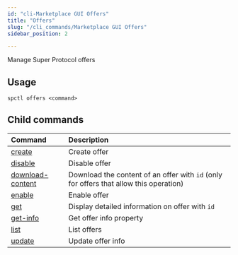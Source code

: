 ```yaml
---
id: "cli-Marketplace GUI Offers"
title: "Offers"
slug: "/cli_commands/Marketplace GUI Offers"
sidebar_position: 2

---
```


Manage Super Protocol offers

## Usage

```
spctl offers <command>
```

## Child commands

|**Command**|**Description**|
| :- | :- |
|[create](/developers/cli_commands/offers/create)|Create offer|
|[disable](/developers/cli_commands/offers/list)|Disable offer|
|[download-content](/developers/cli_commands/offers/download-content)|Download the content of an offer with `id` (only for offers that allow this operation)|
|[enable](/developers/cli_commands/offers/list)|Enable offer|
|[get](/developers/cli_commands/offers/get)|Display detailed information on offer with `id`|
|[get-info](/developers/cli_commands/offers/list)|Get offer info property|
|[list](/developers/cli_commands/offers/list)|List offers|
|[update](/developers/cli_commands/offers/list)|Update offer info|